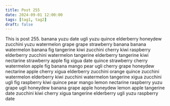 ```yaml
---
title: Post 255
date: 2024-09-01 12:00:00
tags: [tag1, tag2]
draft: false
---
```

This is post 255.
banana
yuzu
date
ugli
yuzu
quince
elderberry
honeydew
zucchini
yuzu
watermelon
grape
grape
strawberry
banana
banana
watermelon
banana
fig
tangerine
kiwi
zucchini
cherry
kiwi
raspberry
elderberry
zucchini
watermelon
tangerine
elderberry
tangerine
kiwi
nectarine
strawberry
apple
fig
xigua
date
quince
strawberry
cherry
watermelon
apple
fig
banana
mango
pear
ugli
cherry
grape
honeydew
nectarine
apple
cherry
xigua
elderberry
zucchini
orange
quince
zucchini
watermelon
elderberry
kiwi
zucchini
watermelon
tangerine
xigua
zucchini
ugli
fig
raspberry
kiwi
quince
pear
mango
lemon
nectarine
raspberry
yuzu
grape
ugli
honeydew
banana
grape
apple
honeydew
lemon
apple
tangerine
date
zucchini
kiwi
cherry
xigua
tangerine
elderberry
ugli
yuzu
raspberry
date
